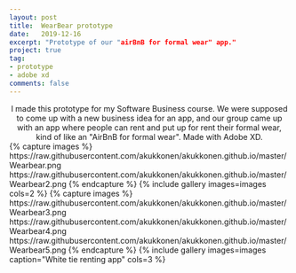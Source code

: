 ```yaml
---
layout: post
title:  WearBear prototype
date:   2019-12-16
excerpt: "Prototype of our "airBnB for formal wear" app."
project: true
tag:
- prototype
- adobe xd
comments: false
---
```


<center> I made this prototype for my Software Business course. We were supposed to come up with a new business idea for an app, and our group came up with an app where people can rent and put up for rent their formal wear, kind of like an "AirBnB for formal wear". Made with Adobe XD. </center>
{% capture images %}
  https://raw.githubusercontent.com/akukkonen/akukkonen.github.io/master/Wearbear.png
  https://raw.githubusercontent.com/akukkonen/akukkonen.github.io/master/Wearbear2.png
{% endcapture %}
{% include gallery images=images cols=2 %}
{% capture images %}
  https://raw.githubusercontent.com/akukkonen/akukkonen.github.io/master/Wearbear3.png
  https://raw.githubusercontent.com/akukkonen/akukkonen.github.io/master/Wearbear4.png
  https://raw.githubusercontent.com/akukkonen/akukkonen.github.io/master/Wearbear5.png
{% endcapture %}
{% include gallery images=images caption="White tie renting app" cols=3 %}
